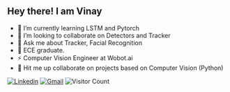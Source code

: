 ## Hey there!  I am Vinay

  - 🌱 I’m currently learning LSTM and Pytorch 
  - 👯 I’m looking to collaborate on Detectors and Tracker
  - 💬 Ask me about Tracker, Facial Recognition
- :panda_face: ECE graduate.
- :zap: Computer Vision Engineer at Wobot.ai
- :robot: Hit me up collaborate on projects based on Computer Vision (Python)


[![Linkedin](https://img.shields.io/badge/-LinkedIn-blue?style=flat&logo=Linkedin&logoColor=white)](https://www.linkedin.com/in/vinayverma982/)
[![Gmail](https://img.shields.io/badge/-Gmail-red?labelColor=ffffff&style=flat&logo=Gmail&logoColor=red)](mailto:vermavinay982@gmail.com)
![Visitor Count](https://profile-counter.glitch.me/vermavinay982/count.svg)
